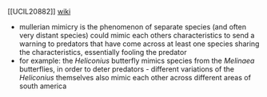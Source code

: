 [[UCIL20882]]
[wiki](https://en.wikipedia.org/wiki/M%C3%BCllerian_mimicry)

- mullerian mimicry is the phenomenon of separate species (and often very distant species) could mimic each others characteristics to send a warning to predators that have come across at least one species sharing the characteristics, essentially fooling the predator
- for example: the *Heliconius* butterfly mimics species from the *Melinaea* butterflies, in order to deter predators - different variations of the *Heliconius* themselves also mimic each other across different areas of south america